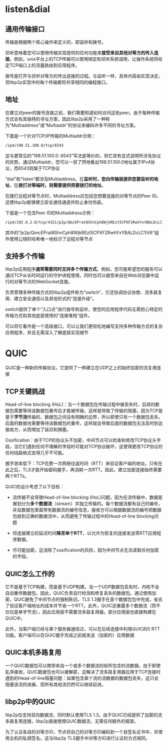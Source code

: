 # listen&dial

## 通用传输接口

传输是根据两个核心操作来定义的，即监听和拨号。

侦听意味着您可以使用传输实现提供的任何功能来**接受来自其他对等方的传入连接**。例如，unix平台上的TCP传输可以使用绑定和侦听系统调用，让操作系统将给定TCP端口上的流量路由到应用程序。

拨号是打开与侦听对等方的传出连接的过程。与监听一样，具体内容由实现决定，但libp2p实现中的每个传输都将共享相同的编程接口。

## 地址

在建立对peer的拨号连接之前，我们需要知道如何访问这些peer。由于每种传输方式会有其独特的寻址方案，因此libp2p采用了一种称为“Multiaddress”或“Multiaddr”的协议来编码许多不同的寻址方案。

下面是一个针对TCP/IP传输的Multiaddr示例：

```markdown
/ip4/198.51.100.0/tcp/6543
```

这与更常见的“198.51.100.0: 6543”写法是等价的，但它具有显式说明所涉及协议的优势。通过Multiaddr，您可以一目了然地看出198.51.100.0地址属于IPv4协议，而6543则属于TCP协议

“dial”和“listen”都涉及Multiaddress。在**监听时，您向传输层提供您要监听的地址**，在**拨打对等端时，则需要提供将要拨打的地址**。

在拨打远程对等节点时，Multiaddress应包括您想要连接的对等节点的Peer ID。这使libp2p能够建立安全通信通道并防止身份伪装。

下面是一个包含Peer ID的Multiaddress示例：

```markdown
/ip4/192.0.2.0/tcp/4321/p2p/QmcEPrat8ShnCph8WjkREzt5CPXF2RwhYxYBALDcLC1iV6
```

其中的“/p2p/QmcEPrat8ShnCph8WjkREzt5CPXF2RwhYxYBALDcLC1iV6”组件使用公钥的哈希唯一地标识了远程对等节点

## 支持多个传输

libp2p应用程序**通常需要同时支持多个传输方式**。例如，您可能希望您的服务可以通过TCP从长时间运行的守护进程使用，同时也可以接受来自在Web浏览器中运行的对等节点的WebSocket连接。

负责管理多种传输方式的libp2p组件称为“switch”，它还协调协议协商、流多路复用、建立安全通信以及其他形式的“连接升级”。

switch提供了单个“入口点”进行拨号和监听，使您的应用程序代码无需担心特定的传输方式和其他底层使用的“连接堆栈”组件。

可以将它看作是一个高级接口，可以让我们更轻松地编写支持多种传输方式的复杂应用程序，并且无需深入了解底层实现细节

# QUIC

QUIC是一种新的传输协议，它提供了一种建立在UDP之上的始终加密的流复用连接

## TCP关键挑战

Head-of-line blocking (HoL)：当一个数据包在传输过程中被丢失时，后续的数据包需要等待该数据包重传后才能被传输，这样就导致了传输的阻塞。因为TCP是基于**字节流**传输的，数据包之间没有明确的边界，所以即使只有一个数据包丢失，后面的数据也需要等待该数据包的重传，这样就会导致后面的数据包无法及时到达接收方，从而增加了延迟和拥塞。

Ossification：由于TCP的协议头不加密，中间节点可以检查和修改TCP协议头字段，当它们遇到任何不理解的字段时可能对TCP协议破坏，这使得更改TCP协议的任何线路格式变得几乎不可能。

握手效率低下：TCP花费一次网络往返时间（RTT）来验证客户端的地址。只有在此之后，TLS才能开始密码握手，再消耗一次RTT。因此，建立加密连接始终需要两个RTTs。

QUIC的设计考虑了以下目标：

- 流传输不会导致Head-of-line blocking (HoL)问题，因为在流传输中，数据是被划分为**多个数据流**（stream）并独立传输的。每个数据流都有自己的编号，并且数据包里面带有数据流的编号信息，接收方可以根据数据流的编号把数据包放到正确的数据流中，从而避免了传输过程中的Head-of-line blocking问题

- 将连接建立的延迟时间**降至单个RTT**，以允许为恢复的连接发送零RTT应用程序数据。

- 尽可能加密。这消除了ossification的风险，因为中间节点无法读取任何加密的字段。

## QUIC怎么工作的

它不是基于TCP构建，而是基于UDP构建。当一个UDP数据包丢失时，内核不会自动重传数据包。因此，QUIC负责自行检测和修复丢失的数据包。通过使用加密，QUIC避免了中间节点的强制陈旧。TLS 1.3握手在首个数据包包中完成，省去了验证客户端地址的成本并节省一个RTT。此外，QUIC还暴露多个数据流（而不仅仅是单字节流），因此应用层不需要流多路复用器。部分应用层也直接构建在QUIC中。

此外，当客户端已经与某个服务器通信过，可以在后续连接中利用QUIC的0 RTT功能。客户端可以在QUIC握手完成之前就发送（加密的）应用数据

## QUIC本机多路复用

一个QUIC数据包可以携带来自一个或多个数据流的帧所包含的流数据。由于即使乱序接收，QUIC数据包也可以被解密，这解决了流多路复用器应用于TCP连接时遇到的Head-of-line阻塞问题：如果包含某个流的流数据的数据包丢失，这只会阻塞该流的进展，而所有其他流仍然可以继续前进。

## libp2p中的QUIC

libp2p仅支持双向数据流，同时默认使用TLS 1.3。由于QUIC已经提供了加密的流多路复用连接，libp2p直接使用QUIC数据流，无需任何额外的框架。

为了认证各自的对等方ID，节点将自己的对等方ID编码到一个自签名证书中，并使用主机的私钥签名。这与libp2p TLS握手中对等方ID进行认证的方式相同。



